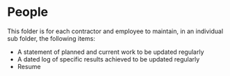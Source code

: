 # People

This folder is for each contractor and employee to maintain, in an individual sub folder, the following items:
- A statement of planned and current work to be updated regularly
- A dated log of specific results achieved to be updated regularly
- Resume
